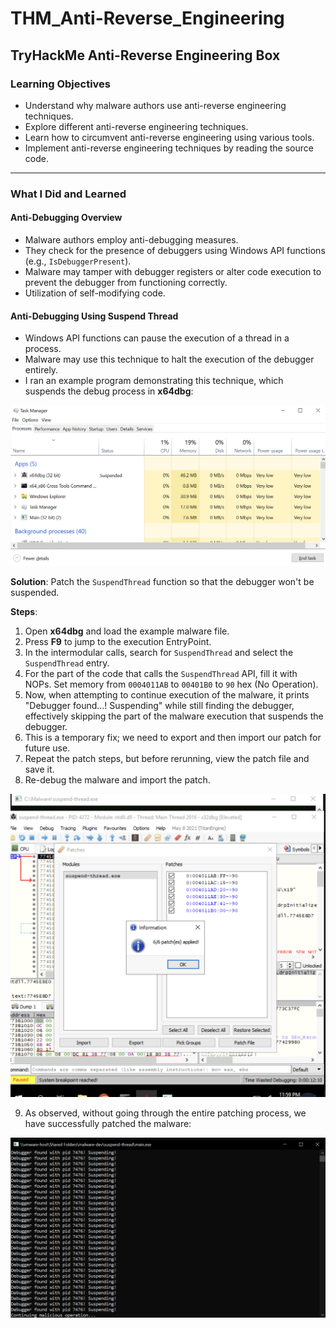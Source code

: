 # THM_Anti-Reverse_Engineering
## TryHackMe Anti-Reverse Engineering Box

### Learning Objectives
- Understand why malware authors use anti-reverse engineering techniques.
- Explore different anti-reverse engineering techniques.
- Learn how to circumvent anti-reverse engineering using various tools.
- Implement anti-reverse engineering techniques by reading the source code.

---

### What I Did and Learned

#### Anti-Debugging Overview
- Malware authors employ anti-debugging measures.
- They check for the presence of debuggers using Windows API functions (e.g., `IsDebuggerPresent`).
- Malware may tamper with debugger registers or alter code execution to prevent the debugger from functioning correctly.
- Utilization of self-modifying code.

#### Anti-Debugging Using Suspend Thread
- Windows API functions can pause the execution of a thread in a process.
- Malware may use this technique to halt the execution of the debugger entirely.
- I ran an example program demonstrating this technique, which suspends the debug process in **x64dbg**:

![x64dbg debugger suspended](6e78f4aab8de049609c41c5588f70124.png)

**Solution**: Patch the `SuspendThread` function so that the debugger won't be suspended.

**Steps**:
1. Open **x64dbg** and load the example malware file.
2. Press **F9** to jump to the execution EntryPoint.
3. In the intermodular calls, search for `SuspendThread` and select the `SuspendThread` entry.
4. For the part of the code that calls the `SuspendThread` API, fill it with NOPs. Set memory from `0004011AB` to `00401B0` to `90` hex (No Operation).
5. Now, when attempting to continue execution of the malware, it prints "Debugger found...! Suspending" while still finding the debugger, effectively skipping the part of the malware execution that suspends the debugger.
6. This is a temporary fix; we need to export and then import our patch for future use.
7. Repeat the patch steps, but before rerunning, view the patch file and save it.
8. Re-debug the malware and import the patch.

![Patch applied](patch.png)

9. As observed, without going through the entire patching process, we have successfully patched the malware:

![Patch applied](2adb65eb552a957b2d52c88edd672cf3.png)
